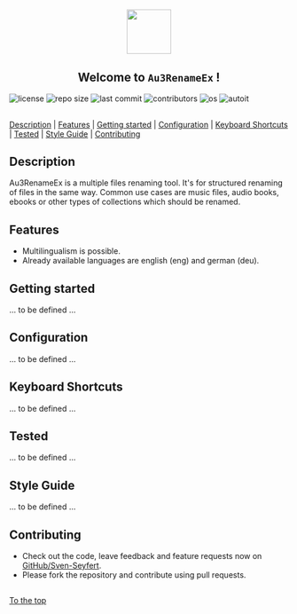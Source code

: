 #####

<p align="center">
    <img src="http://sven-seyfert.de/media/logo_circle.png" width="80" />
    <h2 align="center">Welcome to <code>Au3RenameEx</code> !</h2>
</p>

![license](https://img.shields.io/badge/license-MIT-green.svg?logo=github)
![repo size](https://img.shields.io/github/repo-size/Sven-Seyfert/AutoIt-Au3RenameEx.svg?logo=github)
![last commit](https://img.shields.io/github/last-commit/Sven-Seyfert/AutoIt-Au3RenameEx.svg?logo=github)
![contributors](https://img.shields.io/github/contributors/Sven-Seyfert/AutoIt-Au3RenameEx.svg?logo=github)
![os](https://img.shields.io/badge/os-windows-blueviolet.svg?logo=windows)
![autoit](https://img.shields.io/badge/autoit-rockz-9cf.svg?logo=visual-studio-code)

##

[Description](#description) | [Features](#features) | [Getting started](#getting-started) | [Configuration](#configuration) | [Keyboard Shortcuts](#keyboard-shortcuts) | [Tested](#tested) | [Style Guide](#style-guide) | [Contributing](#contributing)

## Description

Au3RenameEx is a multiple files renaming tool. It's for structured renaming of files in the same way.
Common use cases are music files, audio books, ebooks or other types of collections which should be renamed.

## Features

- Multilingualism is possible.
- Already available languages are english (eng) and german (deu).

## Getting started

... to be defined ...

## Configuration

... to be defined ...

## Keyboard Shortcuts

... to be defined ...

## Tested

... to be defined ...

## Style Guide

... to be defined ...

## Contributing

- Check out the code, leave feedback and feature requests now on [GitHub/Sven-Seyfert](https://github.com/Sven-Seyfert/AutoIt-Au3RenameEx).
- Please fork the repository and contribute using pull requests.

##

[To the top](#)
